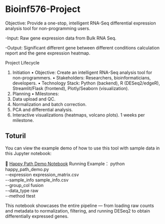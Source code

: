 # Bioinf576-Project

Objective: Provide a one-stop, intelligent RNA-Seq differential expression analysis tool for non-programming users.

-Input: Raw gene expression data from Bulk RNA Seq.

-Output: Significant different gene between different conditions calculation report and the gene expression heatmap. 

Project Lifecycle
1. Initiation
•	Objective: Create an intelligent RNA-Seq analysis tool for non-programmers.
•	Stakeholders: Researchers, bioinformaticians, developers.
•	Technology Stack: Python (backend), R (DESeq2/edgeR), Streamlit/Flask (frontend), Plotly/Seaborn (visualization).
2. Planning
•	Milestones:
1.	Data upload and QC.
2.	Normalization and batch correction.
3.	PCA and differential analysis.
4.	Interactive visualizations (heatmaps, volcano plots).
1 weeks per milestone.

## Toturil 
You can view the example demo of how to use this tool with sample data in this Jupyter notebook:

📎 [Happy Path Demo Notebook](./Tutorials/happy_path_demo.py)
Running Example：
python happy_path_demo.py \
  --expression expression_matrix.csv \
  --sample_info sample_info.csv \
  --group_col fusion \
  --data_type raw \
  --method ttest

This notebook showcases the entire pipeline — from loading raw counts and metadata to normalization, filtering, and running DESeq2 to obtain differentially expressed genes.
